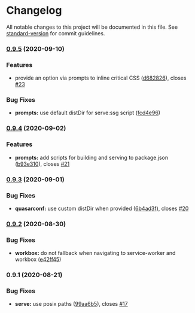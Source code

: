 # Changelog

All notable changes to this project will be documented in this file. See [standard-version](https://github.com/conventional-changelog/standard-version) for commit guidelines.

### [0.9.5](https://github.com/freddy38510/quasar-app-extension-ssg/compare/v0.9.4...v0.9.5) (2020-09-10)


### Features

* provide an option via prompts to inline critical CSS ([d682826](https://github.com/freddy38510/quasar-app-extension-ssg/commit/d6828266a1b038d1791031cab58b4a75c52700cd)), closes [#23](https://github.com/freddy38510/quasar-app-extension-ssg/issues/23)


### Bug Fixes

* **prompts:** use default distDir for serve:ssg script ([fcd4e96](https://github.com/freddy38510/quasar-app-extension-ssg/commit/fcd4e96c5e8f7bcfe370478ce85cf09d8073df2e))

### [0.9.4](https://github.com/freddy38510/quasar-app-extension-ssg/compare/v0.9.3...v0.9.4) (2020-09-02)


### Features

* **prompts:** add scripts for building and serving to package.json ([b93e310](https://github.com/freddy38510/quasar-app-extension-ssg/commit/b93e31058743502d07a2eaa0572ecf5772593088)), closes [#21](https://github.com/freddy38510/quasar-app-extension-ssg/issues/21)

### [0.9.3](https://github.com/freddy38510/quasar-app-extension-ssg/compare/v0.9.2...v0.9.3) (2020-09-01)


### Bug Fixes

* **quasarconf:** use custom distDir when provided ([6b4ad3f](https://github.com/freddy38510/quasar-app-extension-ssg/commit/6b4ad3faecc54825a7c6ce58cb5b417a69cd4867)), closes [#20](https://github.com/freddy38510/quasar-app-extension-ssg/issues/20)

### [0.9.2](https://github.com/freddy38510/quasar-app-extension-ssg/compare/v0.9.1...v0.9.2) (2020-08-30)


### Bug Fixes

* **workbox:** do not fallback when navigating to service-worker and workbox ([e42ff45](https://github.com/freddy38510/quasar-app-extension-ssg/commit/e42ff455b43c36d10d2160b2b4d6a2d0fcd2e0c4))

### 0.9.1 (2020-08-21)


### Bug Fixes

* **serve:** use posix paths ([99aa6b5](https://github.com/freddy38510/quasar-app-extension-ssg/commit/99aa6b5c8a82c989b1c00503ecfa6116d89192f2)), closes [#17](https://github.com/freddy38510/quasar-app-extension-ssg/issues/17)
